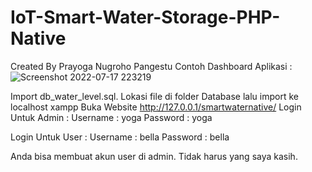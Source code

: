 # IoT-Smart-Water-Storage-PHP-Native
Created By Prayoga Nugroho Pangestu
Contoh Dashboard Aplikasi :
![Screenshot 2022-07-17 223219](https://user-images.githubusercontent.com/34431995/183299646-01c5ea68-da3f-4835-a5b8-3a27c9cfdf4f.png)

Import db_water_level.sql. Lokasi file di folder Database lalu import ke localhost xampp
Buka Website http://127.0.0.1/smartwaternative/
Login Untuk Admin :
Username : yoga
Password : yoga

Login Untuk User :
Username : bella
Password : bella

Anda bisa membuat akun user di admin. Tidak harus yang saya kasih.
